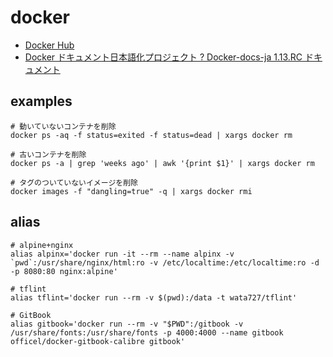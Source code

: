 # docker

* [Docker Hub](https://hub.docker.com/)
* [Docker ドキュメント日本語化プロジェクト ? Docker-docs-ja 1.13.RC ドキュメント](http://docs.docker.jp/)

## examples

```
# 動いていないコンテナを削除
docker ps -aq -f status=exited -f status=dead | xargs docker rm

# 古いコンテナを削除
docker ps -a | grep 'weeks ago' | awk '{print $1}' | xargs docker rm

# タグのついていないイメージを削除
docker images -f "dangling=true" -q | xargs docker rmi
```

## alias

```
# alpine+nginx
alias alpinx='docker run -it --rm --name alpinx -v `pwd`:/usr/share/nginx/html:ro -v /etc/localtime:/etc/localtime:ro -d -p 8080:80 nginx:alpine'

# tflint
alias tflint='docker run --rm -v $(pwd):/data -t wata727/tflint'

# GitBook
alias gitbook='docker run --rm -v "$PWD":/gitbook -v /usr/share/fonts:/usr/share/fonts -p 4000:4000 --name gitbook officel/docker-gitbook-calibre gitbook'
```
